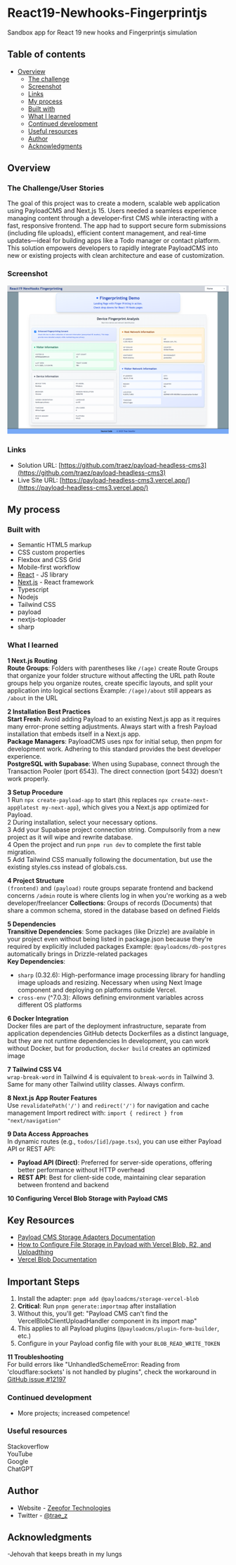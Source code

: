 # React19-Newhooks-Fingerprintjs

Sandbox app for React 19 new hooks and Fingerprintjs simulation

## Table of contents

- [Overview](#overview)
  - [The challenge](#the-challenge)
  - [Screenshot](#screenshot)
  - [Links](#links)
  - [My process](#my-process)
  - [Built with](#built-with)
  - [What I learned](#what-i-learned)
  - [Continued development](#continued-development)
  - [Useful resources](#useful-resources)
  - [Author](#author)
  - [Acknowledgments](#acknowledgments)

## Overview

### The Challenge/User Stories

The goal of this project was to create a modern, scalable web application using PayloadCMS and Next.js 15. Users needed a seamless experience managing content through a developer-first CMS while interacting with a fast, responsive frontend. The app had to support secure form submissions (including file uploads), efficient content management, and real-time updates—ideal for building apps like a Todo manager or contact platform. This solution empowers developers to rapidly integrate PayloadCMS into new or existing projects with clean architecture and ease of customization.

### Screenshot

![](/public/screenshot-desktop.png)

### Links

- Solution URL: [https://github.com/traez/payload-headless-cms3](https://github.com/traez/payload-headless-cms3)
- Live Site URL: [https://payload-headless-cms3.vercel.app/](https://payload-headless-cms3.vercel.app/)

## My process

### Built with

- Semantic HTML5 markup
- CSS custom properties
- Flexbox and CSS Grid
- Mobile-first workflow
- [React](https://reactjs.org/) - JS library
- [Next.js](https://nextjs.org/) - React framework
- Typescript
- Nodejs
- Tailwind CSS  
- payload  
- nextjs-toploader  
- sharp  

### What I learned

**1 Next.js Routing**   
**Route Groups**: Folders with parentheses like `/(age)` create Route Groups that organize your folder structure without affecting the URL path
Route groups help you organize routes, create specific layouts, and split your application into logical sections
Example: `/(age)/about` still appears as `/about` in the URL  

**2 Installation Best Practices**  
**Start Fresh**: Avoid adding Payload to an existing Next.js app as it requires many error-prone setting adjustments. Always start with a fresh Payload installation that embeds itself in a Next.js app.  
**Package Managers**: PayloadCMS uses npx for initial setup, then pnpm for development work. Adhering to this standard provides the best developer experience.  
**PostgreSQL with Supabase**: When using Supabase, connect through the Transaction Pooler (port 6543). The direct connection (port 5432) doesn't work properly.  

**3 Setup Procedure**  
1 Run `npx create-payload-app` to start (this replaces `npx create-next-app@latest my-next-app`), which gives you a Next.js app optimized for Payload.  
2 During installation, select your necessary options.  
3 Add your Supabase project connection string. Compulsorily from a new project as it will wipe and rewrite database.  
4 Open the project and run `pnpm run dev` to complete the first table migration.  
5 Add Tailwind CSS manually following the documentation, but use the existing styles.css instead of globals.css.  

**4 Project Structure**  
`(frontend)` and `(payload)` route groups separate frontend and backend concerns
`/admin` route is where clients log in when you're working as a web developer/freelancer
**Collections**: Groups of records (Documents) that share a common schema, stored in the database based on defined Fields

**5 Dependencies**  
**Transitive Dependencies**: Some packages (like Drizzle) are available in your project even without being listed in package.json because they're required by explicitly included packages
Example: `@payloadcms/db-postgres` automatically brings in Drizzle-related packages  
**Key Dependencies**:
- `sharp` (0.32.6): High-performance image processing library for handling image uploads and resizing. Necessary when using Next Image component and deploying on platforms outside Vercel.
- `cross-env` (^7.0.3): Allows defining environment variables across different OS platforms

**6 Docker Integration**   
Docker files are part of the deployment infrastructure, separate from application dependencies
GitHub detects Dockerfiles as a distinct language, but they are not runtime dependencies
In development, you can work without Docker, but for production, `docker build` creates an optimized image

**7 Tailwind CSS V4**  
`wrap-break-word` in Tailwind 4 is equivalent to `break-words` in Tailwind 3. Same for many other Tailwind utility classes. Always confirm. 

**8 Next.js App Router Features**  
Use `revalidatePath('/')` and `redirect('/')` for navigation and cache management
Import redirect with: `import { redirect } from "next/navigation"`

**9 Data Access Approaches**  
In dynamic routes (e.g., `todos/[id]/page.tsx`), you can use either Payload API or REST API:
- **Payload API (Direct)**: Preferred for server-side operations, offering better performance without HTTP overhead
- **REST API**: Best for client-side code, maintaining clear separation between frontend and backend

**10 Configuring Vercel Blob Storage with Payload CMS**  
## Key Resources
- [Payload CMS Storage Adapters Documentation](https://payloadcms.com/docs/upload/storage-adapters)
- [How to Configure File Storage in Payload with Vercel Blob, R2, and Uploadthing](https://payloadcms.com/posts/guides/how-to-configure-file-storage-in-payload-with-vercel-blob-r2-and-uploadthing)
- [Vercel Blob Documentation](https://vercel.com/docs/vercel-blob)

## Important Steps
1. Install the adapter: `pnpm add @payloadcms/storage-vercel-blob`
2. **Critical**: Run `pnpm generate:importmap` after installation
3. Without this, you'll get: "Payload CMS can't find the VercelBlobClientUploadHandler component in its import map"
4. This applies to all Payload plugins (`@payloadcms/plugin-form-builder`, etc.)
5. Configure in your Payload config file with your `BLOB_READ_WRITE_TOKEN`

**11 Troubleshooting**  
For build errors like "UnhandledSchemeError: Reading from 'cloudflare:sockets' is not handled by plugins", check the workaround in [GitHub issue #12197](https://github.com/payloadcms/payload/issues/12197#issuecomment-2869524711)

### Continued development

- More projects; increased competence!

### Useful resources

Stackoverflow  
YouTube  
Google  
ChatGPT

## Author

- Website - [Zeeofor Technologies](https://zeeofortech.vercel.app/)
- Twitter - [@trae_z](https://twitter.com/trae_z)

## Acknowledgments

-Jehovah that keeps breath in my lungs

